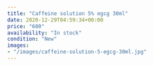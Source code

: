 ```yaml
---
title: "Caffeine solution 5% egcg 30ml"
date: 2020-12-29T04:59:34+00:00
price: "600"
availability: "In stock"
condition: "New"
images:
- "/images/caffeine-solution-5-egcg-30ml.jpg"
---
```


